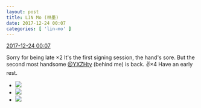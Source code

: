 ```yaml
---
layout: post
title: LIN Mo (林墨)
date: 2017-12-24 00:07
categories: [ 'lin-mo' ]
---
```


<div class="weibo-info">
  <a href="https://weibo.com/6108312042/FB2lxB5X7">2017-12-24 00:07</a>
</div>

Sorry for being late ×2 It's the first signing session, the hand's sore. But the second most handsome [@YXZHty](http://weibo.com/2565158051) (behind me) is back. :v:×4 Have an early rest.

<!-- more -->

<ul class="weibo-pic-list-1">
  <li class="weibo-pic">
    <a href="https://wx1.sinaimg.cn/mw690/006FnQZYly1fmr5ewo4hmj31491zk1kz.jpg"><img src="http://wx1.sinaimg.cn/thumb150/006FnQZYly1fmr5ewo4hmj31491zk1kz.jpg" /></a>
  </li>
  <li class="weibo-pic">
    <a href="https://wx1.sinaimg.cn/mw690/006FnQZYly1fmr5ez9wa8j31491zk7wj.jpg"><img src="http://wx1.sinaimg.cn/thumb150/006FnQZYly1fmr5ez9wa8j31491zk7wj.jpg" /></a>
  </li>
  <li class="weibo-pic">
    <a href="https://wx3.sinaimg.cn/mw690/006FnQZYly1fmr5etp345j31zk149b2b.jpg"><img src="http://wx3.sinaimg.cn/thumb150/006FnQZYly1fmr5etp345j31zk149b2b.jpg" /></a>
  </li>
</ul>
